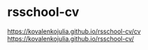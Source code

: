 # rsschool-cv
https://kovalenkojulia.github.io/rsschool-cv/cv
https://kovalenkojulia.github.io/rsschool-cv/
